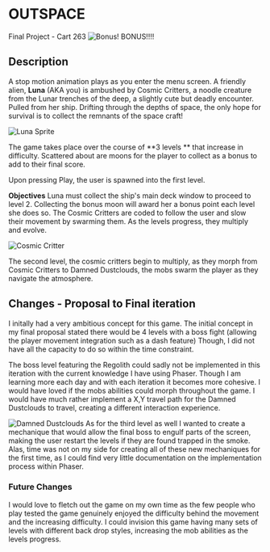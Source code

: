 # OUTSPACE

Final Project - Cart 263
![Bonus! BONUS!!!! ](https://github.com/Alouux/CART-263/blob/main/OutSpace/assets/images/moon.png?raw=true)
## Description

A stop motion animation plays as you enter the menu screen. A friendly alien, **Luna** (AKA you) is ambushed by Cosmic Critters, a noodle creature from the Lunar trenches of the deep, a slightly cute but deadly encounter. Pulled from her ship. Drifting through the depths of space, the only hope for survival is to collect the remnants of the space craft!

![Luna Sprite](https://github.com/Alouux/CART-263/blob/main/OutSpace/assets/images/guy.png?raw=true)

The game takes place over the course of **3 levels ** that increase in difficulty. Scattered about are moons for the player to collect as a bonus to add to their final score. 

Upon pressing Play, the user is spawned into the first level.

**Objectives** Luna must collect the ship's main deck window to proceed to level 2. Collecting the bonus moon will award her a bonus point each level she does so. The Cosmic Critters are coded to follow the user and slow their movement by swarming them. As the levels progress, they multiply and evolve.



![Cosmic Critter](https://github.com/Alouux/CART-263/blob/main/OutSpace/assets/images/meanie.png?raw=true)

The second level, the cosmic critters begin to multiply, as they morph from Cosmic Critters to Damned Dustclouds, the mobs swarm the player as they navigate the atmosphere. 

## Changes - Proposal to Final iteration
I initally had a very ambitious concept for this game. The initial concept in my final proposal stated there would be 4 levels with a boss fight (allowing the player movement integration such as a dash feature) Though, I did not have all the capacity to do so within the time constraint.

The boss level featuring the Regolith could sadly not be implemented in this iteration with the current knowledge I have using Phaser. Though I am learning more each day and with each iteration it becomes more cohesive. I would have loved if the mobs abilities could morph throughout the game. I would have much rather implement a X,Y travel path for the Damned Dustclouds to travel, creating a different interaction experience.

![Damned Dustclouds](https://github.com/Alouux/CART-263/blob/main/OutSpace/assets/images/damned.png?raw=true)
As for the third level as well I wanted to create a mechanique that would allow the final boss to engulf parts of the screen, making the user restart the levels if they are found trapped in the smoke. Alas, time was not on my side for creating all of these new mechaniques for the first time, as I could find very little documentation on the implementation process within Phaser. 

### Future Changes

I would love to fletch out the game on my own time as the few people who play tested the game genuinely enjoyed the difficulty behind the movement and the increasing difficulty. I could invision this game having many sets of levels with different back drop styles, increasing the mob abilities as the levels progress.
